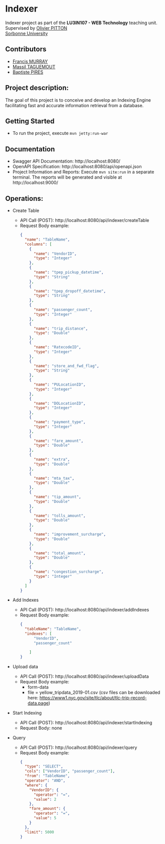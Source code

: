 # Indexer

Indexer project as part of the **LU3IN107 - WEB Technology** teaching unit.\
Supervised by [Olivier PITTON](https://www.linkedin.com/in/olivier-pitton-42604960/)\
[Sorbonne University](http://www.sorbonne-universite.fr/)

## Contributors

- [Francis MURRAY](mailto:franciswmurray@gmail.com)
- [Massil TAGUEMOUT](mailto:massitaguemout@gmail.com)
- [Baptiste PIRES](mailto:baptiste.pires37@gmail.com)

## Project description:

The goal of this project is to conceive and develop an Indexing Engine facilitating fast and accurate information retrieval from a database.

## Getting Started

- To run the project, execute `mvn jetty:run-war`

## Documentation

- Swagger API Documentation: http://localhost:8080/
- OpenAPI Specification: http://localhost:8080/api/openapi.json
- Project Information and Reports: Execute `mvn site:run` in a separate terminal. The reports will be generated and visible at http://localhost:9000/


## Operations:

- Create Table
  - API Call (POST): http://localhost:8080/api/indexer/createTable
  * Request Body example:
    ```json
    {
      "name": "TableName",
      "columns": [
        {
          "name": "VendorID",
          "type": "Integer"
        },
        {
          "name": "tpep_pickup_datetime",
          "type": "String"
        },
        {
          "name": "tpep_dropoff_datetime",
          "type": "String"
        },
        {
          "name": "passenger_count",
          "type": "Integer"
        },
        {
          "name": "trip_distance",
          "type": "Double"
        },
        {
          "name": "RatecodeID",
          "type": "Integer"
        },
        {
          "name": "store_and_fwd_flag",
          "type": "String"
        },
        {
          "name": "PULocationID",
          "type": "Integer"
        },
        {
          "name": "DOLocationID",
          "type": "Integer"
        },
        {
          "name": "payment_type",
          "type": "Integer"
        },
        {
          "name": "fare_amount",
          "type": "Double"
        },
        {
          "name": "extra",
          "type": "Double"
        },
        {
          "name": "mta_tax",
          "type": "Double"
        },
        {
          "name": "tip_amount",
          "type": "Double"
        },
        {
          "name": "tolls_amount",
          "type": "Double"
        },
        {
          "name": "improvement_surcharge",
          "type": "Double"
        },
        {
          "name": "total_amount",
          "type": "Double"
        },
        {
          "name": "congestion_surcharge",
          "type": "Integer"
        }
      ]
    }
    ```

- Add Indexes
  - API Call (POST): http://localhost:8080/api/indexer/addIndexes
  * Request Body example:
    ```json
    {
      "tableName": "TableName",
      "indexes": [
          "VendorID", 
          "passenger_count"

        ]
    }
    ```

- Upload data
  - API Call (POST): http://localhost:8080/api/indexer/uploadData
  * Request Body example: 
    * form-data
    *   file = yellow_tripdata_2019-01.csv (csv files can be downloaded here: https://www1.nyc.gov/site/tlc/about/tlc-trip-record-data.page)

- Start Indexing
  - API Call (POST): http://localhost:8080/api/indexer/startIndexing
  * Request Body: none

- Query
  - API Call (POST): http://localhost:8080/api/indexer/query
  * Request Body example:
    ```json
    {
      "type": "SELECT",
      "cols": ["VendorID", "passenger_count"],
      "from": "TableName",
      "operator": "AND",
      "where": {
        "VendorID": {
          "operator": "=",
          "value": 2
        },
        "fare_amount": {
          "operator": "=",
          "value": 5
        }
      },
      "limit": 5000
    }
    ```
